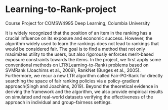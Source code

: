# Learning-to-Rank-project
Course Project for COMSW4995 Deep Learning, Columbia University

It is widely recognized that the position of an item in the ranking has a crucial influence on its exposure and economic success. However, the algorithm widely used to learn the rankings does not lead to rankings that would be considered fair. The goal is to find a method that not only maximizes utility to the users, but also rigorously enforces merit-based exposure constraints towards the items. In the project, we first apply some conventional methods on LTR(Learning-to-Rank) problems based on SVMRank (Joachims et al., 2009), RankNet (Burges et al., 2005). Furthermore, we recur a new LTR algorithm called Fair-PG-Rank for directly searching the space of fair ranking policies via a policy-gradient approach(Singh and Joachims, 2019). Beyond the theoretical evidence in deriving the framework and the algorithm, we also provide empirical results on simulated and real-world datasets verifying the effectiveness of the approach in individual and group-fairness settings.
